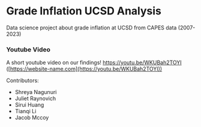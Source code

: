 # Grade Inflation UCSD Analysis
Data science project about grade inflation at UCSD from CAPES data (2007-2023)


### Youtube Video
A short youtube video on our findings!
https://youtu.be/WKUBah2TOYI ([https://website-name.com](https://youtu.be/WKUBah2TOYI))


Contributors:
- Shreya Nagunuri
- Juliet Raynovich
- Sirui Huang
- Tianqi Li
- Jacob Mccoy
